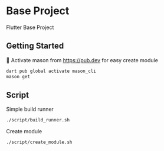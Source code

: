 # Base Project
Flutter Base Project

## Getting Started
🎯 Activate mason from https://pub.dev for easy create module
```sh
dart pub global activate mason_cli
mason get
```

## Script
Simple build runner
```sh
./script/build_runner.sh
```

Create module
```sh
./script/create_module.sh
```